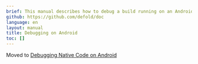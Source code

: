 ```yaml
---
brief: This manual describes how to debug a build running on an Android device.
github: https://github.com/defold/doc
language: en
layout: manual
title: Debugging on Android
toc: []
---
```


Moved to [Debugging Native Code on Android](/manuals/debugging-native-code-android)
